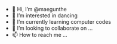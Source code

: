 - 👋 Hi, I’m @maegunthe
- 👀 I’m interested in dancing
- 🌱 I’m currently learning computer codes
- 💞️ I’m looking to collaborate on ...
- 📫 How to reach me ...

<!---
maegunthe/maegunthe is a ✨ special ✨ repository because its `README.md` (this file) appears on your GitHub profile.
You can click the Preview link to take a look at your changes.
--->
